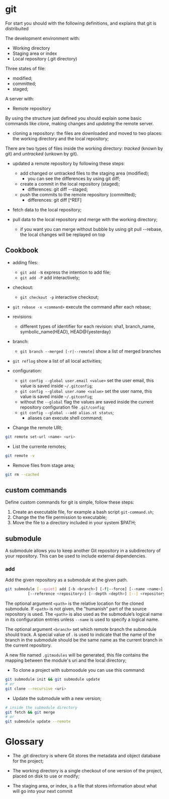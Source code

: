 # git

For start you should with the following definitions, and explains that git is distribuited

The development environment with:
- Working directory
- Staging area or index
- Local repository (.git directory)

Three states of file:
- modified;
- committed;
- staged;

A server with:
- Remote repository

By using the structure just defined you should explain some basic commands like *clone*, making changes and *updating* the remote server.

- cloning a repository: the files are downloaded and moved to two places: the working directory and the local repository;

There are two types of files inside the working directory: *tracked* (known by git) and *untracked* (unkown by git).

- updated a remote repository by following these steps:
    - add changed or untracked files to the staging area (modified);
        - you can see the differences by using git diff;
    - create a commit in the local repository (staged);
        - differences: git diff --staged;
    - push the commits to the remote repository (committed);
        - differences: git diff [^REF]

- fetch data to the local repository;

- pull data to the local repository and merge with the working directory;
    - if you want you can merge without bubble by using git pull --rebase, the local changes will be replayed on top

## Cookbook

- adding files:
    - `git add -N` express the intention to add file;
    - `git add -P` add interactively;

- checkout:
    - `git checkout -p` interactive checkout;

- `git rebase -x <command>` execute the command after each rebase;

- revisions:
    - different types of identifier for each revision: sha1, branch_name, symbolic_name(HEAD), HEAD@{yesterday}

- branch:
    - `git branch --merged [-r|--remote]` show a list of merged branches

- `git reflog` show a list of all local activities;

- configuration:
    - `git config --global user.email <value>` set the user email, this value is saved inside `~/.gitconfig`;
    - `git config --global user.name <value>` set the user name, this value is saved inside `~/.gitconfig`;
    - without the `--global` flag the values are saved inside the current repository configuration file `.git/config`;
    - `git config --global --add alias.st status`;
        - aliases can execute shell command;

- Change the remote URI;
```bash
git remote set-url <name> <uri>
```

- List the currente remotes;
```bash
git remote -v
```

- Remove files from stage area;
```bash
git rm --cached
```

## custom commands

Define custom commands for git is simple, follow these steps:

1. Create an executable file, for example a bash script `git-command.sh`;
2. Change the the file permission to executable;
3. Move the file to a directory included in your system $PATH;

## submodule

A submodule allows you to keep another Git repository in a subdirectory of your
repository. This can be used to include external dependencies.

### add

Add the given repository as a submodule at the given path.

```bash
git submodule [--quiet] add [-b <branch>] [-f|--force] [--name <name>]
          [--reference <repository>] [--depth <depth>] [--] <repository> [<path>]
```

The optional argument `<path>` is the relative location for the cloned
submodule. If `<path>` is not given, the "humanish" part of the source
repository is used. The `<path>` is also used as the submodule’s logical name
in its configuration entries unless `--name` is used to specify a logical name.

The optional argument `<branch>` set which remote branch the submodule should
track.  A special value of . is used to indicate that the name of the branch in
the submodule should be the same name as the current branch in the current
repository.

A new file named `.gitmodules` will be generated, this file contains the
mapping between the module's uri and the local directory;

- To clone a project with submoodule you can use this command:
```bash
git submodule init && git submodule update
# or
git clone --recursive <uri>
```
- Update the submodule with a new version;
```bash
# inside the submodule directory
git fetch && git merge
# or
git submodule update --remote
```

# Glossary

- The .git directory is where Git stores the metadata and object database for the project;

- The working directory is a single checkout of one version of the project, placed on disk to use or modify;

- The staging area, or index, is a file that stores information about what will go into your next commit
